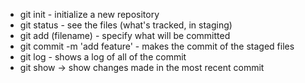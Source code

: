 * git init - initialize a new repository
* git status - see the files (what's tracked, in staging)
* git add (filename) - specify what will be committed
* git commit -m 'add feature' - makes the commit of the staged files
* git log - shows a log of all of the commit 
* git show -> show changes made in the most recent commit